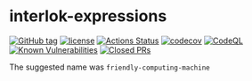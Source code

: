 # interlok-expressions

[![GitHub tag](https://img.shields.io/github/tag/adaptris/interlok-expressions.svg)](https://github.com/adaptris/interlok-expressions/tags)
[![license](https://img.shields.io/github/license/adaptris/interlok-expressions.svg)](https://github.com/adaptris/interlok-expressions/blob/develop/LICENSE)
[![Actions Status](https://github.com/adaptris/interlok-expressions/actions/workflows/gradle-publish.yml/badge.svg)](https://github.com/adaptris/interlok-expressions/actions)
[![codecov](https://codecov.io/gh/adaptris/interlok-expressions/branch/develop/graph/badge.svg)](https://codecov.io/gh/adaptris/interlok-expressions)
[![CodeQL](https://github.com/adaptris/interlok-expressions/workflows/CodeQL/badge.svg)](https://github.com/adaptris/interlok-expressions/security/code-scanning)
[![Known Vulnerabilities](https://snyk.io/test/github/adaptris/interlok-expressions/badge.svg?targetFile=build.gradle)](https://snyk.io/test/github/adaptris/interlok-expressions?targetFile=build.gradle)
[![Closed PRs](https://img.shields.io/github/issues-pr-closed/adaptris/interlok-expressions)](https://github.com/adaptris/interlok-expressions/pulls?q=is%3Apr+is%3Aclosed)

The suggested name was `friendly-computing-machine`
